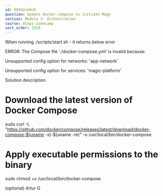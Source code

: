 ```yaml
---
id: 60da2ce9c6
question: Update docker-compose to initiate Mage
section: Module 3: Orchestration
course: mlops-zoomcamp
sort_order: 1310
---
```


When running ./scripts/start.sh - it returns below error

ERROR: The Compose file './docker-compose.yml' is invalid because:

Unsupported config option for networks: 'app-network'

Unsupported config option for services: 'magic-platform'

Solution description

# Download the latest version of Docker Compose

sudo curl -L "https://github.com/docker/compose/releases/latest/download/docker-compose-$(uname -s)-$(uname -m)" -o /usr/local/bin/docker-compose

# Apply executable permissions to the binary

sudo chmod +x /usr/local/bin/docker-compose

(optional) Artur G

